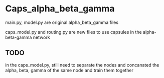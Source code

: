 # Caps_alpha_beta_gamma

main.py, model.py are original alpha_beta_gamma files

caps_model.py and routing.py are new files to use capsules in the alpha-beta-gamma network

## TODO
in the caps_model.py, still need to separate the nodes and concanated the alpha, beta, gamma of the same node and train them together
